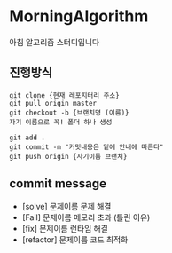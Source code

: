 # MorningAlgorithm
아침 알고리즘 스터디입니다


## 진행방식

```
git clone {현재 레포지터리 주소}
git pull origin master
git checkout -b {브랜치명 (이름)}
자기 이름으로 꼭! 폴더 하나 생성

git add .
git commit -m "커밋내용은 밑에 안내에 따른다"
git push origin {자기이름 브랜치}
```


## commit message
- [solve] 문제이름 문제 해결
- [Fail] 문제이름 메모리 초과 (틀린 이유)
- [fix] 문제이름 런타임 해결 
- [refactor] 문제이름 코드 최적화
